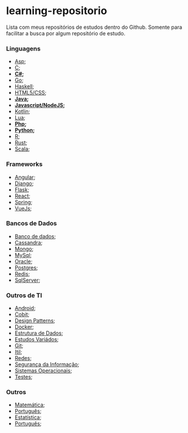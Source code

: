 # learning-repositorio
Lista com meus repositórios de estudos dentro do Github. Somente para facilitar a busca por algum repositório de estudo.

### Linguagens

* [Asp](https://github.com/marcoswebermw/learning-asp);
* [C](https://github.com/marcoswebermw/learning-c);
* **[C#](https://github.com/marcoswebermw/learning-c-sharp);**
* [Go]();
* [Haskell](https://github.com/marcoswebermw/learning-haskell);
* [HTML5/CSS]();
* **[Java](https://github.com/marcoswebermw/learning-java);**
* **[Javascript/NodeJS](https://github.com/marcoswebermw/learning-javascript);**
* [Kotlin]();
* [Lua](https://github.com/marcoswebermw/learning-lua);
* **[Php](https://github.com/marcoswebermw/learning-php);**
* **[Python](https://github.com/marcoswebermw/learning-python);**
* [R]();
* [Rust]();
* [Scala]();


### Frameworks

* [Angular](https://github.com/marcoswebermw/learning-angular);
* [Django]();
* [Flask]();
* [React](https://github.com/marcoswebermw/learning-react);
* [Spring]();
* [VueJs]();


### Bancos de Dados

* [Banco de dados](https://github.com/marcoswebermw/learning-bd);
* [Cassandra](https://github.com/marcoswebermw/learning-bd/tree/master/noSQL/colunar/cassandra);
* [Mongo](https://github.com/marcoswebermw/learning-bd/tree/master/noSQL/documento/mongodb);
* [MySql](https://github.com/marcoswebermw/learning-bd/tree/master/relacional/mysql);
* [Oracle](https://github.com/marcoswebermw/learning-bd/tree/master/relacional/oracle);
* [Postgres]();
* [Redis]();
* [SqlServer](https://github.com/marcoswebermw/learning-bd/tree/master/relacional/mssql-server);



### Outros de TI

* [Android]();
* [Cobit]();
* [Design Patterns]();
* [Docker](https://github.com/marcoswebermw/docker-training);
* [Estrutura de Dados](https://github.com/marcoswebermw/estruturadedados-em-varias-linguagens);
* [Estudos Variádos](https://github.com/marcoswebermw/estudos);
* [Git](https://github.com/marcoswebermw/learning-git);
* [Itil]();
* [Redes]();
* [Segurança da Informação]();
* [Sistemas Operacionais]();
* [Testes]();
  
    
### Outros
  
* [Matemática](https://github.com/marcoswebermw/learning-matematica);
* [Português]();
* [Estatística]();
* [Português]();
